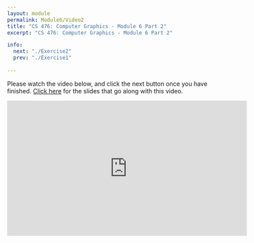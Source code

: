 ```yaml
---
layout: module
permalink: Module6/Video2
title: "CS 476: Computer Graphics - Module 6 Part 2"
excerpt: "CS 476: Computer Graphics - Module 6 Part 2"

info:
  next: "./Exercise2"
  prev: "./Exercise1"
  
---
```


Please watch the video below, and click the next button once you have finished. <a href = "http://www.ctralie.com/Teaching/CS476_F2020/Lectures/Module6_2DMatrices/slides.pdf">Click here</a> for the slides that go along with this video.

<iframe width="560" height="315" src="https://www.youtube.com/embed/1Uon5eHPQdI" frameborder="0" allow="accelerometer; autoplay; clipboard-write; encrypted-media; gyroscope; picture-in-picture" allowfullscreen></iframe>